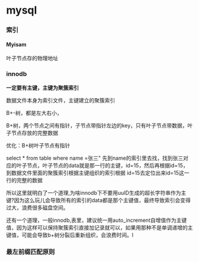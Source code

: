 # mysql



### 索引 

#### Myisam

叶子节点存的物理地址

### innodb

**一定要有主键，主键为聚簇索引**

数据文件本身为索引文件，主键建立的聚簇索引

B+-树，都是左大右小，

B+树，两个节点之间有指针，子节点带指针左边的key，只有叶子节点带数据，叶子节点存放的完整数据

优化：B+树叶子节点有指针



select * from table where name =张三"
先到name的索引里去找，找到张三对应的叶子节点，叶子节点的data就是那一行的主键，id=15，然后再根据id=15，到数据文件里面的聚簇索引根据主键组织的索引根据 id=15去定位出来id=15这一行的完整的数据

所以这里就明白了一个道理,为啥innodb下不要用uuID生成的超长字符串作为主键?因为这么玩儿会导致所有的索引的data都是那个主键值，最终导致索引会变得过大，浪费很多磁盘空间。

还有一个道理，一般innodb,表里，建议统一用auto_increment自增值作为主键值，因为这样可以保持聚簇索引直接加记录就可以，如果用那种不是单调递增的主键值，可能会导致b+树分裂后重新组织，会浪费时间。l

### 最左前缀匹配原则

